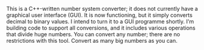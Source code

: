 This is a C++-written number system converter; it does not currently have a graphical user interface (GUI). It is now functioning, but it simply converts decimal to binary values. I intend to turn it to a GUI programme shortly.
I'm building code to support all conversions, and it includes various operations that divide huge numbers.
You can convert any number; there are no restrictions with this tool. Convert as many big numbers as you can.
